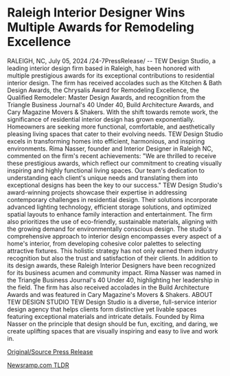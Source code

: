 # Raleigh Interior Designer Wins Multiple Awards for Remodeling Excellence

RALEIGH, NC, July 05, 2024 /24-7PressRelease/ -- TEW Design Studio, a leading interior design firm based in Raleigh, has been honored with multiple prestigious awards for its exceptional contributions to residential interior design. The firm has received accolades such as the Kitchen & Bath Design Awards, the Chrysalis Award for Remodeling Excellence, the Qualified Remodeler: Master Design Awards, and recognition from the Triangle Business Journal's 40 Under 40, Build Architecture Awards, and Cary Magazine Movers & Shakers.  With the shift towards remote work, the significance of residential interior design has grown exponentially. Homeowners are seeking more functional, comfortable, and aesthetically pleasing living spaces that cater to their evolving needs. TEW Design Studio excels in transforming homes into efficient, harmonious, and inspiring environments.  Rima Nasser, founder and Interior Designer in Raleigh NC, commented on the firm's recent achievements: "We are thrilled to receive these prestigious awards, which reflect our commitment to creating visually inspiring and highly functional living spaces. Our team's dedication to understanding each client's unique needs and translating them into exceptional designs has been the key to our success."  TEW Design Studio's award-winning projects showcase their expertise in addressing contemporary challenges in residential design. Their solutions incorporate advanced lighting technology, efficient storage solutions, and optimized spatial layouts to enhance family interaction and entertainment. The firm also prioritizes the use of eco-friendly, sustainable materials, aligning with the growing demand for environmentally conscious design.  The studio's comprehensive approach to interior design encompasses every aspect of a home's interior, from developing cohesive color palettes to selecting attractive fixtures. This holistic strategy has not only earned them industry recognition but also the trust and satisfaction of their clients.  In addition to its design awards, these Raleigh Interior Designers have been recognized for its business acumen and community impact. Rima Nasser was named in the Triangle Business Journal's 40 Under 40, highlighting her leadership in the field. The firm has also received accolades in the Build Architecture Awards and was featured in Cary Magazine's Movers & Shakers.  ABOUT TEW DESIGN STUDIO  TEW Design Studio is a diverse, full-service interior design agency that helps clients form distinctive yet livable spaces featuring exceptional materials and intricate details. Founded by Rima Nasser on the principle that design should be fun, exciting, and daring, we create uplifting spaces that are visually inspiring and easy to live and work in. 

[Original/Source Press Release](https://www.24-7pressrelease.com/press-release/512284/raleigh-interior-designer-wins-multiple-awards-for-remodeling-excellence) 

[Newsramp.com TLDR](https://newsramp.com/None) 